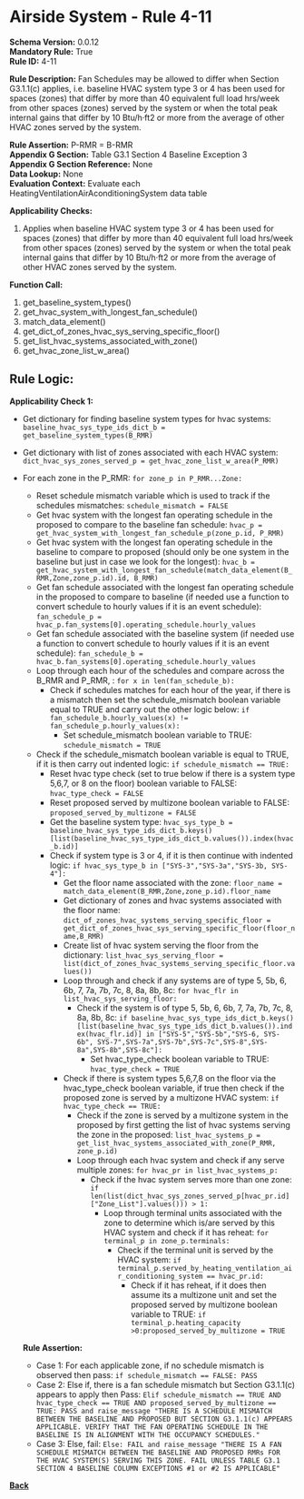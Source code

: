 # Airside System - Rule 4-11  
**Schema Version:** 0.0.12  
**Mandatory Rule:** True  
**Rule ID:** 4-11    
 
**Rule Description:** Fan Schedules may be allowed to differ when Section G3.1.1(c) applies, i.e. baseline HVAC system type 3 or 4 has been used for spaces (zones) that differ by more than 40 equivalent full load hrs/week from other spaces (zones) served by the system or when the total peak internal gains that differ by 10 Btu/h·ft2 or more from the average of other HVAC zones served by the system.  

**Rule Assertion:** P-RMR = B-RMR                                           
**Appendix G Section:** Table G3.1 Section 4 Baseline Exception 3  
**Appendix G Section Reference:** None  
**Data Lookup:** None  
**Evaluation Context:** Evaluate each HeatingVentilationAirAconditioningSystem data table   

**Applicability Checks:** 

1. Applies when baseline HVAC system type 3 or 4 has been used for spaces (zones) that differ by more than 40 equivalent full load hrs/week from other spaces (zones) served by the system or when the total peak internal gains that differ by 10 Btu/h·ft2 or more from the average of other HVAC zones served by the system.    

**Function Call:** 

1. get_baseline_system_types()     
2. get_hvac_system_with_longest_fan_schedule()  
3. match_data_element()  
4. get_dict_of_zones_hvac_sys_serving_specific_floor()  
5. get_list_hvac_systems_associated_with_zone()
6. get_hvac_zone_list_w_area()

## Rule Logic:  
**Applicability Check 1:**  
- Get dictionary for finding baseline system types for hvac systems: `baseline_hvac_sys_type_ids_dict_b = get_baseline_system_types(B_RMR)`
- Get dictionary with list of zones associated with each HVAC system: `dict_hvac_sys_zones_served_p = get_hvac_zone_list_w_area(P_RMR)`
- For each zone in the P_RMR: `for zone_p in P_RMR...Zone:`
    - Reset schedule mismatch variable which is used to track if the schedules mismatches: `schedule_mismatch = FALSE`
    - Get hvac system with the longest fan operating schedule in the proposed to compare to the baseline fan schedule: `hvac_p = get_hvac_system_with_longest_fan_schedule_p(zone_p.id, P_RMR)`
    - Get hvac system with the longest fan operating schedule in the baseline to compare to proposed (should only be one system in the baseline but just in case we look for the longest): `hvac_b = get_hvac_system_with_longest_fan_schedule(match_data_element(B_RMR,Zone,zone_p.id).id, B_RMR)`
    - Get fan schedule associated with the longest fan operating schedule in the proposed to compare to baseline (if needed use a function to convert schedule to hourly values if it is an event schedule): `fan_schedule_p = hvac_p.fan_systems[0].operating_schedule.hourly_values`
    - Get fan schedule associated with the baseline system (if needed use a function to convert schedule to hourly values if it is an event schedule): `fan_schedule_b = hvac_b.fan_systems[0].operating_schedule.hourly_values` 
    - Loop through each hour of the schedules and compare across the B_RMR and P_RMR, : `for x in len(fan_schedule_b):`
        - Check if schedules matches for each hour of the year, if there is a mismatch then set the schedule_mismatch boolean variable equal to TRUE and carry out the other logic below: `if fan_schedule_b.hourly_values(x) != fan_schedule_p.hourly_values(x):`  
            - Set schedule_mismatch boolean variable to TRUE: `schedule_mismatch = TRUE`
    - Check if the schedule_mismatch boolean variable is equal to TRUE, if it is then carry out indented logic: `if schedule_mismatch == TRUE:`
        - Reset hvac type check (set to true below if there is a system type 5,6,7, or 8 on the floor) boolean variable to FALSE: `hvac_type_check = FALSE`
        - Reset proposed served by multizone boolean variable to FALSE: `proposed_served_by_multizone = FALSE`
        - Get the baseline system type: `hvac_sys_type_b = baseline_hvac_sys_type_ids_dict_b.keys()[list(baseline_hvac_sys_type_ids_dict_b.values()).index(hvac_b.id)]`
        - Check if system type is 3 or 4, if it is then continue with indented logic: `if hvac_sys_type_b in ["SYS-3","SYS-3a","SYS-3b, SYS-4"]:`
            - Get the floor name associated with the zone: `floor_name = match_data_element(B_RMR,Zone,zone_p.id).floor_name`
            - Get dictionary of zones and hvac systems associated with the floor name: `dict_of_zones_hvac_systems_serving_specific_floor = get_dict_of_zones_hvac_sys_serving_specific_floor(floor_name,B_RMR)`
            - Create list of hvac system serving the floor from the dictionary: `list_hvac_sys_serving_floor = list(dict_of_zones_hvac_systems_serving_specific_floor.values())`
            - Loop through and check if any systems are of type 5, 5b, 6, 6b, 7, 7a, 7b, 7c, 8, 8a, 8b, 8c: `for hvac_flr in list_hvac_sys_serving_floor:`
                - Check if the system is of type 5, 5b, 6, 6b, 7, 7a, 7b, 7c, 8, 8a, 8b, 8c: `if baseline_hvac_sys_type_ids_dict_b.keys()[list(baseline_hvac_sys_type_ids_dict_b.values()).index(hvac_flr.id)] in ["SYS-5","SYS-5b","SYS-6, SYS-6b", SYS-7",SYS-7a",SYS-7b",SYS-7c",SYS-8",SYS-8a",SYS-8b",SYS-8c"]:`
                    - Set hvac_type_check boolean variable to TRUE: `hvac_type_check = TRUE`  
            - Check if there is system types 5,6,7,8 on the floor via the hvac_type_check boolean variable, if true then check if the proposed zone is served by a multizone HVAC system: `if hvac_type_check == TRUE:`
                - Check if the zone is served by a multizone system in the proposed by first getting the list of hvac systems serving the zone in the proposed: `list_hvac_systems_p = get_list_hvac_systems_associated_with_zone(P_RMR, zone_p.id)`
                - Loop through each hvac system and check if any serve multiple zones: `for hvac_pr in list_hvac_systems_p:`
                    - Check if the hvac system serves more than one zone: `if len(list(dict_hvac_sys_zones_served_p[hvac_pr.id]["Zone_List"].values())) > 1:`
                        - Loop through terminal units associated with the zone to determine which is/are served by this HVAC system and check if it has reheat: `for terminal_p in zone_p.terminals:`
                            - Check if the terminal unit is served by the HVAC system: `if terminal_p.served_by_heating_ventilation_air_conditioning_system == hvac_pr.id:`
                                - Check if it has reheat, if it does then assume its a multizone unit and set the proposed served by multizone boolean variable to TRUE: `if terminal_p.heating_capacity >0:proposed_served_by_multizone = TRUE`   
                                
    **Rule Assertion:**
    - Case 1: For each applicable zone, if no schedule mismatch is observed then pass: `if schedule_mismatch == FALSE: PASS`
    - Case 2: Else if, there is a fan schedule mismatch but Section G3.1.1(c) appears to apply then Pass: `Elif schedule_mismatch == TRUE AND hvac_type_check == TRUE AND proposed_served_by_multizone == TRUE: PASS and raise_message "THERE IS A SCHEDULE MISMATCH BETWEEN THE BASELINE AND PROPOSED BUT SECTION G3.1.1(c) APPEARS APPLICABLE. VERIFY THAT THE FAN OPERATING SCHEDULE IN THE BASELINE IS IN ALIGNMENT WITH THE OCCUPANCY SCHEDULES."`
    - Case 3: Else, fail: `Else: FAIL and raise_message "THERE IS A FAN SCHEDULE MISMATCH BETWEEN THE BASELINE AND PROPOSED RMRs FOR THE HVAC SYSTEM(S) SERVING THIS ZONE. FAIL UNLESS TABLE G3.1 SECTION 4 BASELINE COLUMN EXCEPTIONS #1 or #2 IS APPLICABLE"`  


 **[Back](../_toc.md)**